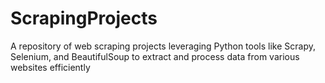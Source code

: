 # ScrapingProjects
A repository of web scraping projects leveraging Python tools like Scrapy, Selenium, and BeautifulSoup to extract and process data from various websites efficiently
